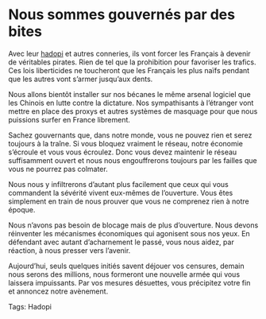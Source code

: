 # Nous sommes gouvernés par des bites

Avec leur [hadopi](http://fr.wikipedia.org/wiki/Loi_Hadopi)<font style="position: absolute;overflow: hidden;height: 0;width: 0">[rent a car bulgaria](http://sikongroup.com/rentacar/index.htm)</font> et autres conneries, ils vont forcer les Français à devenir de véritables pirates. Rien de tel que la prohibition pour favoriser les trafics. Ces lois liberticides ne toucheront que les Français les plus naïfs pendant que les autres vont s’armer jusqu’aux dents.<span id="more-3481"></span>

Nous allons bientôt installer sur nos bécanes le même arsenal logiciel que les Chinois en lutte contre la dictature. Nos sympathisants à l’étranger vont mettre en place des proxys et autres systèmes de masquage pour que nous puissions surfer en France librement.

Sachez gouvernants que, dans notre monde, vous ne pouvez rien et serez toujours à la traîne. Si vous bloquez vraiment le réseau, notre économie s’écroule et vous vous écroulez. Donc vous devez maintenir le réseau suffisamment ouvert et nous nous engouffrerons toujours par les failles que vous ne pourrez pas colmater.

Nous nous y infiltrerons d’autant plus facilement que ceux qui vous commandent la sévérité vivent eux-mêmes de l’ouverture. Vous êtes simplement en train de nous prouver que vous ne comprenez rien à notre époque.

Nous n’avons pas besoin de blocage mais de plus d’ouverture. Nous devons réinventer les mécanismes économiques qui agonisent sous nos yeux. En défendant avec autant d’acharnement le passé, vous nous aidez, par réaction, à nous presser vers l’avenir.

Aujourd’hui, seuls quelques initiés savent déjouer vos censures, demain nous serons des millions, nous formeront une nouvelle armée qui vous laissera impuissants. Par vos mesures désuettes, vous précipitez votre fin et annoncez notre avènement.

Tags: Hadopi